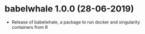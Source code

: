 # babelwhale 1.0.0 (28-06-2019)

* Release of babelwhale, a package to run docker and singularity containers from R
